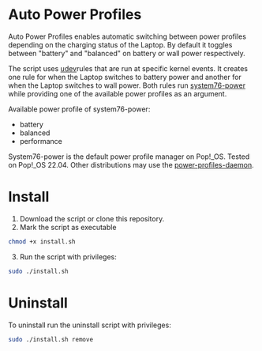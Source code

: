 # Auto Power Profiles

Auto Power Profiles enables automatic switching between power profiles depending on the charging status of the Laptop. By default it toggles between "battery" and "balanced" on battery or wall power respectively.

The script uses [udev](https://linux.die.net/man/7/udev)rules that are run at specific kernel events. It creates one rule for when the Laptop switches to battery power and another for when the Laptop switches to wall power. Both rules run [system76-power](https://github.com/pop-os/system76-power) while providing one of the available power profiles as an argument. 

Available power profile of system76-power:
- battery
- balanced
- performance

System76-power is the default power profile manager on Pop!_OS. Tested on Pop!_OS 22.04. Other distributions may use the [power-profiles-daemon](https://gitlab.freedesktop.org/hadess/power-profiles-daemon).

# Install

1. Download the script or clone this repository. 
2. Mark the script as executable
``` bash
chmod +x install.sh
```
3. Run the script with privileges:

```bash
sudo ./install.sh
```

# Uninstall
To uninstall run the uninstall script with privileges:
``` bash
sudo ./install.sh remove
```


